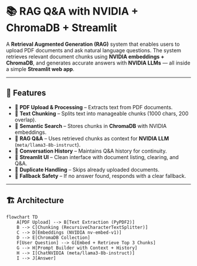 # 📚 RAG Q&A with NVIDIA + ChromaDB + Streamlit  

A **Retrieval Augmented Generation (RAG)** system that enables users to upload PDF documents and ask natural language questions. The system retrieves relevant document chunks using **NVIDIA embeddings + ChromaDB**, and generates accurate answers with **NVIDIA LLMs** — all inside a simple **Streamlit web app**.  

---

## 🚀 Features  
- 🔹 **PDF Upload & Processing** – Extracts text from PDF documents.  
- 🔹 **Text Chunking** – Splits text into manageable chunks (1000 chars, 200 overlap).  
- 🔹 **Semantic Search** – Stores chunks in **ChromaDB** with NVIDIA embeddings.  
- 🔹 **RAG Q&A** – Uses retrieved chunks as context for **NVIDIA LLM** (`meta/llama3-8b-instruct`).  
- 🔹 **Conversation History** – Maintains Q&A history for continuity.  
- 🔹 **Streamlit UI** – Clean interface with document listing, clearing, and Q&A.  
- 🔹 **Duplicate Handling** – Skips already uploaded documents.  
- 🔹 **Fallback Safety** – If no answer found, responds with a clear fallback.  

---

## 🏗️ Architecture  
```mermaid
flowchart TD
    A[PDF Upload] --> B[Text Extraction (PyPDF2)]
    B --> C[Chunking (RecursiveCharacterTextSplitter)]
    C --> D[Embeddings (NVIDIA nv-embed-v1)]
    D --> E[ChromaDB Collection]
    F[User Question] --> G[Embed + Retrieve Top 3 Chunks]
    G --> H[Prompt Builder with Context + History]
    H --> I[ChatNVIDIA (meta/llama3-8b-instruct)]
    I --> J[Answer]
